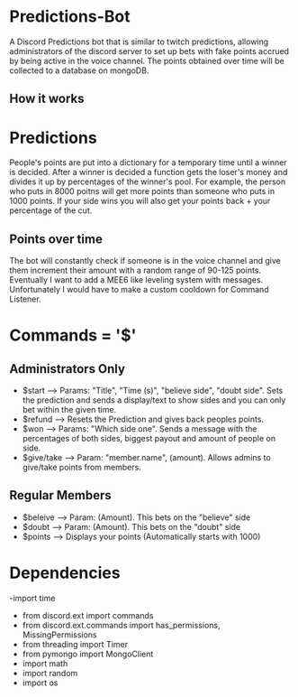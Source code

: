# Predictions-Bot
A Discord Predictions bot that is similar to twitch predictions, allowing administrators of the discord server to set up bets with fake points accrued by being active in the voice channel. The points obtained over time will be collected to a database on mongoDB. 

## How it works

# Predictions
People's points are put into a dictionary for a temporary time until a winner is decided. After a winner is decided a function gets the loser's money and divides it up by percentages of the winner's pool. For example, the person who puts in 8000 poitns will get more points than someone who puts in 1000 points. If your side wins you will also get your points back + your percentage of the cut.

## Points over time
The bot will constantly check if someone is in the voice channel and give them increment their amount with a random range of 90-125 points. Eventually I want to add a MEE6 like leveling system with messages. Unfortunately I would have to make a custom cooldown for Command Listener. 

# Commands = '$'
## Administrators Only
- $start --> Params: "Title", "Time (s)", "believe side", "doubt side". Sets the prediction and sends a display/text to show sides and you can only bet within the given time.
- $refund --> Resets the Prediction and gives back peoples points.
- $won --> Params: "Which side one". Sends a message with the percentages of both sides, biggest payout and amount of people on side.
- $give/take --> Param: "member.name", (amount). Allows admins to give/take points from members.  

## Regular Members
- $beleive --> Param: (Amount). This bets on the "believe" side 
- $doubt --> Param: (Amount). This bets on the "doubt" side
- $points --> Displays your points (Automatically starts with 1000)

# Dependencies
-import time
- from discord.ext import commands
- from discord.ext.commands import has_permissions, MissingPermissions
- from threading import Timer
- from pymongo import MongoClient
- import math
- import random
- import os
